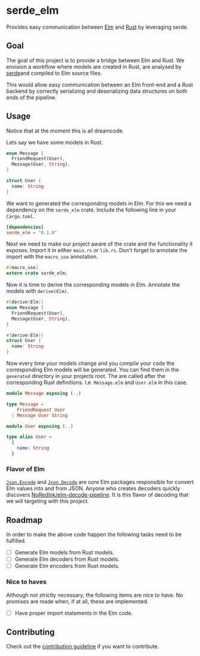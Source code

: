 # serde_elm
Provides easy communication between [Elm][elm] and [Rust][rust] by leveraging serde.

## Goal
The goal of this project is to provide a bridge between Elm and Rust. We envision a workflow where models are created in Rust, are analysed by [serde][]and compiled to Elm source files.

This would allow easy communication between an Elm front-end and a Rust backend by correctly serializing and deserializing data structures on both ends of the pipeline.

## Usage
Notice that at the moment this is all dreamcode.

Lets say we have some models in Rust.

```rust
enum Message {
  FriendRequest(User),
  Message(User, String),
}

struct User {
  name: String
}
```

We want to generated the corresponding models in Elm. For this we need a dependency on the `serde_elm` crate. Include the following line in your `Cargo.toml`.

```toml
[dependencies]
serde_elm = "0.1.0"
```

Next we need to make our project aware of the crate and the functionality it exposes. Import it in either `main.rs` or `lib.rs`. Don't forget to annotate the import with the `macro_use` annotation.

```rust
#[macro_use]
extern crate serde_elm;
```

Now it is time to derive the corresponding models in Elm. Annotate the models with `derive(Elm)`.

```rust
#[derive(Elm)]
enum Message {
  FriendRequest(User),
  Message(User, String),
}

#[derive(Elm)]
struct User {
  name: String
}
```

Now every time your models change and you compile your code the corresponding Elm models will be generated. You can find them in the `generated` directory in your projects root. The are called after the corresponding Rust definitions. I.e. `Message.elm` and `User.elm` in this case.

```elm
module Message exposing (..)

type Message =
    FriendRequest User
  | Message User String
```

```elm
module User exposing (..)

type alias User = 
  {
    name: String
  }
```

### Flavor of Elm
[`Json.Encode`][elm-encode] and [`Json.Decode`][elm-decode] are core Elm packages responsible for convert Elm values into and from JSON. Anyone who creates decoders quickly discovers [NoRedInk/elm-decode-pipeline][elm-decode-pipeline]. It is this flavor of decoding that we will targeting with this project.

## Roadmap
In order to make the above code happen the following tasks need to be fulfilled.

* [ ] Generate Elm models from Rust models.
* [ ] Generate Elm decoders from Rust models.
* [ ] Generate Elm encoders from Rust models.

### Nice to haves
Although not strictly necessary, the following items are nice to have. No promises are made when, if at all, these are implemented. 

* [ ] Have proper import statements in the Elm code. 

## Contributing
Check out the [contribution guideline][contributing] if you want to contribute.

[elm]: http://elm-lang.org/
[rust]: https://www.rust-lang.org/en-US/
[serde]: https://serde.rs/
[contributing]: https://github.com/mijnadres/serde_elm/blob/master/CONTRIBUTING.md
[elm-encode]: http://package.elm-lang.org/packages/elm-lang/core/5.1.1/Json-Encode
[elm-decode]: http://package.elm-lang.org/packages/elm-lang/core/5.1.1/Json-Decode
[elm-decode-pipeline]: http://package.elm-lang.org/packages/NoRedInk/elm-decode-pipeline/3.0.0
